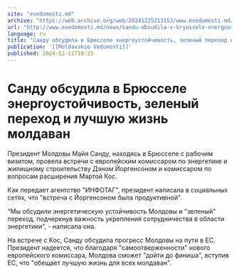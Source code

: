 ```yaml
---
site: "evedomosti.md"
archive: "https://web.archive.org/web/20241225213153/www.evedomosti.md/news/sandu-obsudila-v-bryussele-energoustojchivost-zelenyj-pereho"
url: "http://www.evedomosti.md/news/sandu-obsudila-v-bryussele-energoustojchivost-zelenyj-pereho"
language: ru
title: "Санду обсудила в Брюсселе энергоустойчивость, зеленый переход и лучшую жизнь молдаван"
publication: '[[Moldavskie Vedomosti]]'
published: 2024-12-11T18:33
---
```


# Санду обсудила в Брюсселе энергоустойчивость, зеленый переход и лучшую жизнь молдаван

Президент Молдовы Майя Санду, находясь в Брюсселе с рабочим визитом, провела встречи с европейским комиссаром по энергетике и жилищному строительству Дэном Йоргенсоном и комиссаром по вопросам расширения Мартой Кос.

Как передает агентство "ИНФОТАГ", президент написала в социальных сетях, что "встреча с Йоргенсоном была продуктивной".

"Мы обсудили энергетическую устойчивость Молдовы и "зеленый" переход, подчеркнув важность укрепления сотрудничества в области энергетики", - написала она.

На встрече с Кос, Санду обсудила прогресс Молдовы на пути в ЕС. Президент надеется, что благодаря "самоотверженности" нового европейского комиссара, Молдова сможет "дойти до финиша", вступив ЕС, что "обещает лучшую жизнь для всех молдаван".